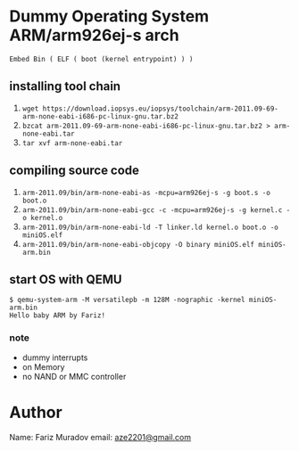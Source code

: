 # Dummy Operating System ARM/arm926ej-s arch

`Embed Bin ( ELF ( boot (kernel entrypoint) ) )`

## installing tool chain
1. `wget https://download.iopsys.eu/iopsys/toolchain/arm-2011.09-69-arm-none-eabi-i686-pc-linux-gnu.tar.bz2`
2. `bzcat arm-2011.09-69-arm-none-eabi-i686-pc-linux-gnu.tar.bz2 > arm-none-eabi.tar`
3. `tar xvf arm-none-eabi.tar`

## compiling source code

1. `arm-2011.09/bin/arm-none-eabi-as -mcpu=arm926ej-s -g boot.s -o boot.o `
2. `arm-2011.09/bin/arm-none-eabi-gcc -c -mcpu=arm926ej-s -g kernel.c -o kernel.o`
3. `arm-2011.09/bin/arm-none-eabi-ld -T linker.ld kernel.o boot.o -o miniOS.elf`
4. `arm-2011.09/bin/arm-none-eabi-objcopy -O binary miniOS.elf miniOS-arm.bin`

## start OS with QEMU

```
$ qemu-system-arm -M versatilepb -m 128M -nographic -kernel miniOS-arm.bin
Hello baby ARM by Fariz!

```
### note

* dummy interrupts
* on Memory
* no NAND or MMC controller


# Author

Name:  Fariz Muradov
email: aze2201@gmail.com
